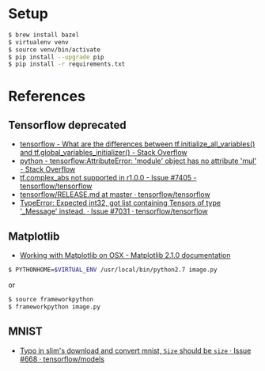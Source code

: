 # Setup

```sh
$ brew install bazel
$ virtualenv venv
$ source venv/bin/activate
$ pip install --upgrade pip
$ pip install -r requirements.txt
```

# References

## Tensorflow deprecated

- [tensorflow - What are the differences between tf.initialize_all_variables() and tf.global_variables_initializer() - Stack Overflow](https://stackoverflow.com/questions/41439254/what-are-the-differences-between-tf-initialize-all-variables-and-tf-global-var)
- [python - tensorflow:AttributeError: 'module' object has no attribute 'mul' - Stack Overflow](https://stackoverflow.com/questions/42217059/tensorflowattributeerror-module-object-has-no-attribute-mul)
- [tf.complex_abs not supported in r1.0.0 - Issue #7405 -  tensorflow/tensorflow](https://github.com/tensorflow/tensorflow/issues/7405)
- [tensorflow/RELEASE.md at master · tensorflow/tensorflow](https://github.com/tensorflow/tensorflow/blob/master/RELEASE.md)
- [TypeError: Expected int32, got list containing Tensors of type '_Message' instead. · Issue #7031 · tensorflow/tensorflow](https://github.com/tensorflow/tensorflow/issues/7031)

## Matplotlib

- [Working with Matplotlib on OSX - Matplotlib 2.1.0 documentation](https://matplotlib.org/faq/osx_framework.html)

```sh
$ PYTHONHOME=$VIRTUAL_ENV /usr/local/bin/python2.7 image.py
```

or

```sh
$ source frameworkpython
$ frameworkpython image.py
```

## MNIST

- [Typo in slim's download and convert mnist, `Size` should be `size` · Issue #668 · tensorflow/models](https://github.com/tensorflow/models/issues/668)
